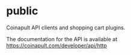 public
======

Coinapult API clients and shopping cart plugins.

The documentation for the API is available at
https://coinapult.com/developer/api/http
